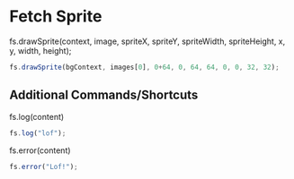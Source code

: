 # Fetch Sprite

fs.drawSprite(context, image, spriteX, spriteY, spriteWidth, spriteHeight, x, y, width, height);
```javascript
fs.drawSprite(bgContext, images[0], 0+64, 0, 64, 64, 0, 0, 32, 32);
```


## Additional Commands/Shortcuts
fs.log(content)
```javascript
fs.log("lof");
```
fs.error(content)
```javascript
fs.error("Lof!");
```
